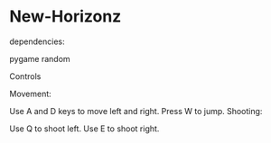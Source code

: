 # New-Horizonz


dependencies:

pygame
random

Controls


Movement:

Use A and D keys to move left and right.
Press W to jump.
Shooting:

Use Q to shoot left.
Use E to shoot right.
